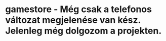 # gamestore - Még csak a telefonos változat megjelenése van kész. Jelenleg még dolgozom a projekten.

